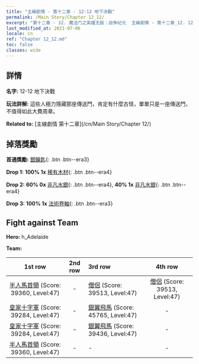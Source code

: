 ```yaml
---
title: "主線劇情 - 第十二章 - 12-12 地下決戰"
permalink: /Main Story/Chapter 12_12/
excerpt: "第十二章 - 12. 魔法门之英雄无敌：战争纪元  主線劇情 - 第十二章_12. 12-12 地下決戰"
last_modified_at: 2021-07-06
locale: cn
ref: "Chapter 12_12.md"
toc: false
classes: wide
---
```


## 詳情

 **名字:** 12-12 地下決戰

 **玩法詳解:** 這些人極力隱藏那座傳送門，肯定有什麼古怪，單單只是一座傳送門，不值得如此大費周章。

 **Related to:** [主線劇情 第十二章](/cn/Main Story/Chapter 12/)

## 掉落獎勵

 **首通獎勵:** [銀鑰匙](/cn/Items/con_693/){: .btn .btn--era3}

 **Drop 1:** **100% 1x** [稀有木材](/cn/Items/mat_41/){: .btn .btn--era4}

 **Drop 2:** **60% 0x** [非凡水銀](/cn/Items/mat_35/){: .btn .btn--era4}, **40% 1x** [非凡水銀](/cn/Items/mat_35/){: .btn .btn--era4}

 **Drop 3:** **100% 1x** [法術卷軸](/cn/Items/con_694/){: .btn .btn--era3}


## Fight against Team
 **Hero:** h_Adelaide

 **Team:**


  | 1st row | 2nd row | 3rd row | 4th row |
  |:----:|:----:|:----|:----:|
  | [半人馬首領](/cn/units/Centaur/) (Score: 39360, Level:47)  | - | [僧侶](/cn/units/Monk/) (Score: 39513, Level:47)  | [僧侶](/cn/units/Monk/) (Score: 39513, Level:47)  |
  | [皇家十字軍](/cn/units/Swordsman/) (Score: 39284, Level:47)  | - | [銀翼飛馬](/cn/units/Pegasus/) (Score: 45765, Level:47)  | - |
  | [皇家十字軍](/cn/units/Swordsman/) (Score: 39284, Level:47)  | - | [銀翼飛馬](/cn/units/Pegasus/) (Score: 39436, Level:47)  | - |
  | [半人馬首領](/cn/units/Centaur/) (Score: 39360, Level:47)  | - | - | - |


